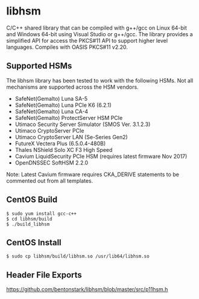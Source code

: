 # libhsm
C/C++ shared library that can be compiled with g++/gcc on Linux 64-bit and Windows 64-bit using Visual Studio or g++/gcc.  The library provides a simplified API for access the PKCS#11 API to support higher level languages.  Compiles with OASIS PKCS#11 v2.20. 

## Supported HSMs
The libhsm library has been tested to work with the following HSMs.  Not all mechanisms are supported across the HSM vendors.
- SafeNet(Gemalto) Luna SA-5
- SafeNet(Gemalto) Luna PCIe K6 (6.2.1)
- SafeNet(Gemalto) Luna CA-4
- SafeNet(Gemalto) ProtectServer HSM PCIe
- Utimaco Security Server Simulator (SMOS Ver. 3.1.2.3)
- Utimaco CryptoServer PCIe
- Utimaco CryptoServer LAN (Se-Series Gen2)
- FutureX Vectera Plus (6.5.0.4-480B)
- Thales NShield Solo XC F3 High Speed 
- Cavium LiquidSecurity PCIe HSM (requires latest firmware Nov 2017)
- OpenDNSSEC SoftHSM 2.2.0
		
Note: Latest Cavium firmware requires CKA_DERIVE statements to be commented out from all templates.		
		
## CentOS Build	
```
$ sudo yum install gcc-c++
$ cd libhsm/build
$ ./build_libhsm
```

## CentOS Install
```
$ sudo cp libhsm/build/libhsm.so /usr/lib64/libhsm.so
```
	
## Header File Exports

https://github.com/bentonstark/libhsm/blob/master/src/p11hsm.h
